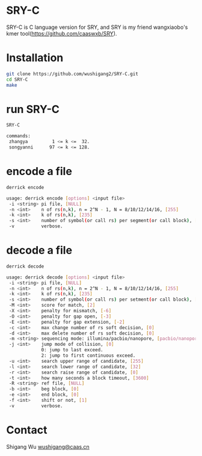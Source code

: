 # SRY-C
SRY-C is C language version for SRY, and SRY is my friend wangxiaobo's kmer tool(https://github.com/caaswxb/SRY).

# Installation
```sh
git clone https://github.com/wushigang2/SRY-C.git
cd SRY-C
make
```

# run SRY-C
```sh
SRY-C
```
```sh
commands:
 zhangya         1 <= k <=  32.
 songyanni      97 <= k <= 128.
```

# encode a file
```sh
derrick encode
```
```sh
usage: derrick encode [options] <input file>
 -i <string> pi file, [NULL]
 -n <int>    n of rs(n,k), n = 2^N - 1, N = 8/10/12/14/16, [255]
 -k <int>    k of rs(n,k), [235]
 -s <int>    number of symbol(or call rs) per segment(or call block), [62]
 -v          verbose.
```

# decode a file
```sh
derrick decode
```
```sh
usage: derrick decode [options] <input file>
 -i <string> pi file, [NULL]
 -n <int>    n of rs(n,k), n = 2^N - 1, N = 8/10/12/14/16, [255]
 -k <int>    k of rs(n,k), [235]
 -s <int>    number of symbol(or call rs) per setment(or call block), [62]
 -M <int>    score for match, [2]
 -X <int>    penalty for mismatch, [-6]
 -O <int>    penalty for gap open, [-3]
 -E <int>    penalty for gap extension, [-2]
 -c <int>    max change number of rs soft decision, [0]
 -d <int>    max delete number of rs soft decision, [0]
 -m <string> sequencing mode: illumina/pacbio/nanopore, [pacbio/nanopore]
 -j <int>    jump mode of collision, [0]
             0: jump to last exceed.
             2: jump to first continuous exceed.
 -u <int>    search upper range of candidate, [255]
 -l <int>    search lower range of candidate, [32]
 -r <int>    search raise range of candidate, [0]
 -t <int>    how many seconds a block timeout, [3600]
 -R <string> ref file, [NULL]
 -b <int>    beg block, [0]
 -e <int>    end block, [0]
 -f <int>    shift or not, [1]
 -v          verbose.
```

# Contact
Shigang Wu wushigang@caas.cn
